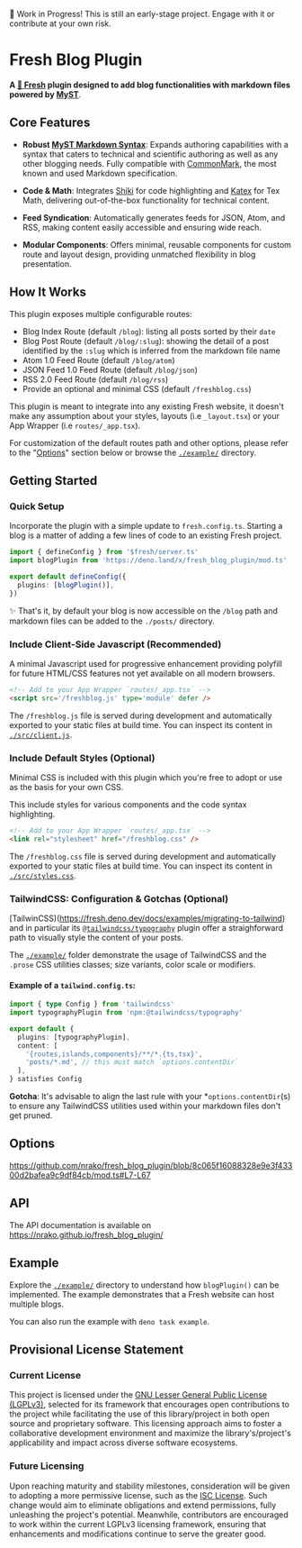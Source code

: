 🚧 Work in Progress! This is still an early-stage project. Engage with it or
contribute at your own risk.

# Fresh Blog Plugin

**A [🍋 Fresh](https://fresh.deno.dev) plugin designed to add blog
functionalities with markdown files powered by [MyST](https://mystmd.org)**.

## Core Features

- **Robust [MyST Markdown Syntax](https://mystmd.org)**: Expands authoring
  capabilities with a syntax that caters to technical and scientific authoring
  as well as any other blogging needs. Fully compatible with
  [CommonMark](https://mystmd.org/guide/commonmark), the most known and used
  Markdown specification.

- **Code & Math**: Integrates [Shiki](https://shiki.style) for code highlighting
  and [Katex](https://www.npmjs.com/package/rehype-katex) for Tex Math,
  delivering out-of-the-box functionality for technical content.

- **Feed Syndication**: Automatically generates feeds for JSON, Atom, and RSS,
  making content easily accessible and ensuring wide reach.

- **Modular Components**: Offers minimal, reusable components for custom route
  and layout design, providing unmatched flexibility in blog presentation.

## How It Works

This plugin exposes multiple configurable routes:

- Blog Index Route (default `/blog`): listing all posts sorted by their `date`
- Blog Post Route (default `/blog/:slug`): showing the detail of a post
  identified by the `:slug` which is inferred from the markdown file name
- Atom 1.0 Feed Route (default `/blog/atom`)
- JSON Feed 1.0 Feed Route (default `/blog/json`)
- RSS 2.0 Feed Route (default `/blog/rss`)
- Provide an optional and minimal CSS (default `/freshblog.css`)

This plugin is meant to integrate into any existing Fresh website, it doesn't
make any assumption about your styles, layouts (i.e `_layout.tsx`) or your App
Wrapper (i.e `routes/_app.tsx`).

For customization of the default routes path and other options, please refer to
the
"[Options](https://github.com/nrako/fresh_blog_plugin?tab=readme-ov-file#options)"
section below or browse the
[`./example/`](https://github.com/nrako/fresh_blog_plugin/tree/main/example)
directory.

## Getting Started

### Quick Setup

Incorporate the plugin with a simple update to `fresh.config.ts`. Starting a
blog is a matter of adding a few lines of code to an existing Fresh project.

```typescript
import { defineConfig } from '$fresh/server.ts'
import blogPlugin from 'https://deno.land/x/fresh_blog_plugin/mod.ts'

export default defineConfig({
  plugins: [blogPlugin()],
})
```

✨ That's it, by default your blog is now accessible on the `/blog` path and
markdown files can be added to the `./posts/` directory.

### Include Client-Side Javascript (Recommended)

A minimal Javascript used for progressive enhancement providing polyfill for
future HTML/CSS features not yet available on all modern browsers.

```html
<!-- Add to your App Wrapper `routes/_app.tsx` -->
<script src='/freshblog.js' type='module' defer />
```

The `/freshblog.js` file is served during development and automatically exported
to your static files at build time. You can inspect its content in
[`./src/client.js`](https://github.com/nrako/fresh_blog_plugin/blob/main/src/client.js).

### Include Default Styles (Optional)

Minimal CSS is included with this plugin which you're free to adopt or use as
the basis for your own CSS.

This include styles for various components and the code syntax highlighting.

```html
<!-- Add to your App Wrapper `routes/_app.tsx` -->
<link rel="stylesheet" href="/freshblog.css" />
```

The `/freshblog.css` file is served during development and automatically
exported to your static files at build time. You can inspect its content in
[`./src/styles.css`](https://github.com/nrako/fresh_blog_plugin/blob/main/src/styles.css).

### TailwindCSS: Configuration & Gotchas (Optional)

[TailwinCSS)(https://fresh.deno.dev/docs/examples/migrating-to-tailwind) and in
particular its
[`@tailwindcss/typography`](https://tailwindcss.com/docs/typography-plugin)
plugin offer a straighforward path to visually style the content of your posts.

The [`./example/`](https://github.com/nrako/fresh_blog_plugin/tree/main/example)
folder demonstrate the usage of TailwindCSS and the `.prose` CSS utilities
classes; size variants, color scale or modifiers.

#### Example of a `tailwind.config.ts`:

```typescript
import { type Config } from 'tailwindcss'
import typographyPlugin from 'npm:@tailwindcss/typography'

export default {
  plugins: [typographyPlugin],
  content: [
    '{routes,islands,components}/**/*.{ts,tsx}',
    'posts/*.md', // this must match `options.contentDir`
  ],
} satisfies Config
```

**Gotcha**: It's advisable to align the last rule with your
*`options.contentDir`(s) to ensure any TailwindCSS utilities used within your
markdown files don't get pruned.

## Options

https://github.com/nrako/fresh_blog_plugin/blob/8c065f16088328e9e3f43300d2bafea9c9df84cb/mod.ts#L7-L67

## API

The API documentation is available on https://nrako.github.io/fresh_blog_plugin/

## Example

Explore the
[`./example/`](https://github.com/nrako/fresh_blog_plugin/tree/main/example)
directory to understand how `blogPlugin()` can be implemented. The example
demonstrates that a Fresh website can host multiple blogs.

You can also run the example with `deno task example`.

## Provisional License Statement

### Current License

This project is licensed under the
[GNU Lesser General Public License (LGPLv3)](LICENSE.md), selected for its
framework that encourages open contributions to the project while facilitating
the use of this library/project in both open source and proprietary software.
This licensing approach aims to foster a collaborative development environment
and maximize the library's/project's applicability and impact across diverse
software ecosystems.

### Future Licensing

Upon reaching maturity and stability milestones, consideration will be given to
adopting a more permissive license, such as the
[ISC License](https://en.wikipedia.org/wiki/ISC_license). Such change would aim
to eliminate obligations and extend permissions, fully unleashing the project's
potential. Meanwhile, contributors are encouraged to work within the current
LGPLv3 licensing framework, ensuring that enhancements and modifications
continue to serve the greater good.
